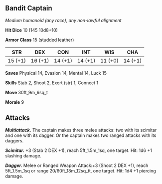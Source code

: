 ## Bandit Captain

*Medium humanoid (any race), any non-lawful alignment*

**Hit Dice** 10 (145 10d8+10)

**Armor Class** 15 (studded leather)

| STR     | DEX     | CON     | INT     | WIS     | CHA     |
|---------|---------|---------|---------|---------|---------|
| 15 (+1) | 16 (+1) | 14 (+1) | 14 (+1) | 11 (+0) | 14 (+1) |

**Saves** Physical 14, Evasion 14, Mental 14, Luck 15

**Skills** Stab 2, Shoot 2, Exert (str) 1, Connect 1

**Move** 30ft_9m_6sq_t

**Morale** 9

## Attacks

***Multiattack.*** The captain makes three melee attacks: two with its scimitar and one with its dagger. Or the captain makes two ranged attacks with its daggers.

***Scimitar.*** +3 (Stab 2 DEX +1), reach 5ft_1.5m_1sq, one target. Hit: 1d6 +1 slashing damage.

***Dagger.*** Melee or Ranged Weapon Attack:+3 (Shoot 2 DEX +1), reach 5ft_1.5m_1sq or range 20/60ft_18m_12sq_tt, one target. Hit: 1d4 +1 piercing damage.

